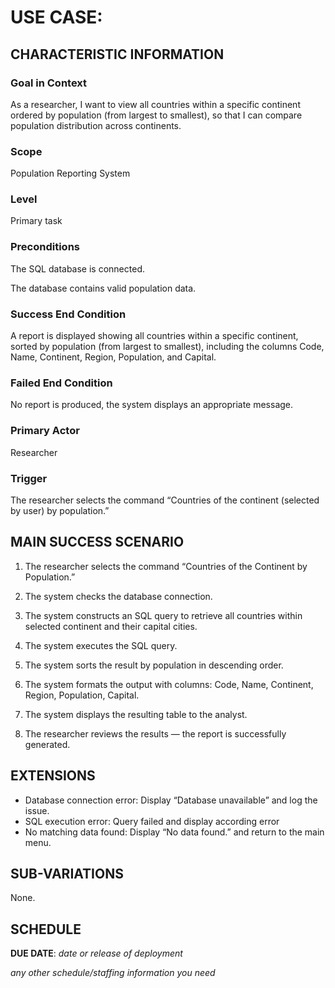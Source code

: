 # USE CASE: <number> <the name should be the goal as a short active verb phrase>

## CHARACTERISTIC INFORMATION

### Goal in Context

As a researcher, I want to view all countries within a specific continent ordered by population (from largest to smallest), so that I can compare population distribution across continents.

### Scope

Population Reporting System

### Level

Primary task

### Preconditions

The SQL database is connected.

The database contains valid population data.

### Success End Condition

A report is displayed showing all countries within a specific continent, sorted by population (from largest to smallest), including the columns Code, Name, Continent, Region, Population, and Capital.

### Failed End Condition

No report is produced, the system displays an appropriate message.

### Primary Actor

Researcher

### Trigger

The researcher selects the command “Countries of the continent (selected by user) by population.”

## MAIN SUCCESS SCENARIO

1. The researcher selects the command “Countries of the Continent by Population.”

2. The system checks the database connection.

3. The system constructs an SQL query to retrieve all countries within selected continent and their capital cities.

4. The system executes the SQL query.

5. The system sorts the result by population in descending order.

6. The system formats the output with columns: Code, Name, Continent, Region, Population, Capital.

7. The system displays the resulting table to the analyst.

8. The researcher reviews the results — the report is successfully generated.

## EXTENSIONS

- Database connection error: Display “Database unavailable” and log the issue.
- SQL execution error: Query failed and display according error
- No matching data found: Display “No data found.” and return to the main menu.

## SUB-VARIATIONS

None.

## SCHEDULE

**DUE DATE**: *date or release of deployment*

*any other schedule/staffing information you need*